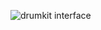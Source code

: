


![drumkit interface](https://user-images.githubusercontent.com/86163674/136507311-457f3daf-17b7-40c5-922b-c97a93013645.PNG)
